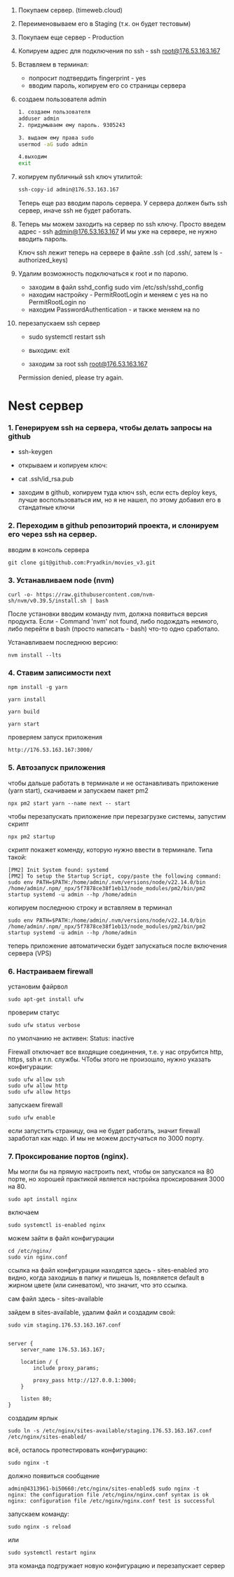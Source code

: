 1. Покупаем сервер. (timeweb.cloud)
2. Переименовываем его в Staging (т.к. он будет тестовым)
3. Покупаем еще сервер - Production
4. Копируем адрес для подключения по ssh - ssh root@176.53.163.167
5. Вставляем в терминал:
    - попросит подтвердить fingerprint - yes
    - вводим пароль, копируем его со страницы сервера
6. создаем пользователя admin

    ```bash
    1. создаем пользователя
    adduser admin
    2. придумываем ему пароль. 9305243

    3. выдаем ему права sudo
    usermod -aG sudo admin

    4.выходим
    exit
    ```

7. копируем публичный ssh ключ утилитой:

    ```bash
    ssh-copy-id admin@176.53.163.167
    ```

    Теперь еще раз вводим пароль сервера.
    У сервера должен быть ssh сервер, иначе ssh не будет работать.

8. Теперь мы можем заходить на сервер по ssh ключу.
   Просто введем адрес - ssh admin@176.53.163.167
   И мы уже на сервере, не нужно вводить пароль.

    Ключ ssh лежит теперь на сервере в файле .ssh (cd .ssh/, затем ls - authorized_keys)

9. Удалим возможность подключаться к root и по паролю.

    - заходим в файл sshd_config
      sudo vim /etc/ssh/sshd_config
    - находим настройку - PermitRootLogin и меняем с yes на no
      PermitRootLogin no
    - находим PasswordAuthentication - и также меняем на no

10. перезапускаем ssh сервер

    - sudo systemctl restart ssh

    - выходим:
      exit

    - заходим за root
      ssh root@176.53.163.167

    Permission denied, please try again.

# Nest сервер

### 1. Генерируем ssh на сервера, чтобы делать запросы на github

- ssh-keygen

- открываем и копируем ключ:

- cat .ssh/id_rsa.pub

- заходим в github, копируем туда ключ ssh, если есть deploy keys, лучше воспользоваться им, но
  я не нашел, по этому добавил его в стандатные ключи

### 2. Переходим в github репозиторий проекта, и слонируем его через ssh на сервер.

вводим в консоль сервера

    git clone git@github.com:Pryadkin/movies_v3.git

### 3. Устанавливаем node (nvm)

    curl -o- https://raw.githubusercontent.com/nvm-sh/nvm/v0.39.5/install.sh | bash

После установки вводим команду nvm, должна появиться версия продукта.
Если - Command 'nvm' not found, либо подождать немного, либо перейти в bash (просто написать - bash)
что-то одно сработало.

Устанавливаем последнюю версию:

    nvm install --lts

### 4. Ставим записимости next

    npm install -g yarn

    yarn install

    yarn build

    yarn start

проверяем запуск приложения

    http://176.53.163.167:3000/

### 5. Автозапуск приложения

чтобы дальше работать в терминале и не останавливать приложение (yarn start), скачиваем и запускаем пакет pm2

    npx pm2 start yarn --name next -- start

чтобы перезапускать приложение при перезагрузке системы, запустим скрипт

    npx pm2 startup

скрипт покажет коменду, которую нужно ввести в терминале. Типа такой:

    [PM2] Init System found: systemd
    [PM2] To setup the Startup Script, copy/paste the following command:
    sudo env PATH=$PATH:/home/admin/.nvm/versions/node/v22.14.0/bin /home/admin/.npm/_npx/5f7878ce38f1eb13/node_modules/pm2/bin/pm2 startup systemd -u admin --hp /home/admin

копируем последнюю строку и вставляем в терминал

    sudo env PATH=$PATH:/home/admin/.nvm/versions/node/v22.14.0/bin /home/admin/.npm/_npx/5f7878ce38f1eb13/node_modules/pm2/bin/pm2 startup systemd -u admin --hp /home/admin

теперь приложение автоматически будет запускаться после включения сервера (VPS)

### 6. Настраиваем firewall

установим файрвол

    sudo apt-get install ufw

проверим статус

    sudo ufw status verbose

по умолчанию не активен: Status: inactive

Firewall отключает все входящие соединения, т.е. у нас отрубится http, https, ssh и т.п. службы.
ЧТобы этого не произошло, нужно указать конфигурации:

    sudo ufw allow ssh
    sudo ufw allow http
    sudo ufw allow https

запускаем firewall

    sudo ufw enable

если запустить страницу, она не будет работать, значит firewall заработал как надо.
И мы не можем достучаться по 3000 порту.

### 7. Проксирование портов (nginx).

Мы могли бы на прямую настроить next, чтобы он запускался на 80 порте, но хорошей практикой
является настройка проксирования 3000 на 80.

    sudo apt install nginx

включаем

    sudo systemctl is-enabled nginx

можем зайти в файл конфигурации

    cd /etc/nginx/
    sudo vin nginx.conf

ссылка на файл конфигурации находятся здесь - sites-enabled
это видно, когда заходишь в папку и пишешь ls, появляется default в жирном цвете (или синеватом),
что значит, что это ссылка.

сам файл здесь - sites-available

зайдем в sites-available, удалим файл и создадим свой:

    sudo vim staging.176.53.163.167.conf


    server {
        server_name 176.53.163.167;

        location / {
            include proxy_params;

            proxy_pass http://127.0.0.1:3000;
        }

        listen 80;
    }

создадим ярлык

    sudo ln -s /etc/nginx/sites-available/staging.176.53.163.167.conf /etc/nginx/sites-enabled/

всё, осталось протестировать конфигурацию:

    sudo nginx -t

должно появиться сообщение

    admin@4313961-bi50660:/etc/nginx/sites-enabled$ sudo nginx -t
    nginx: the configuration file /etc/nginx/nginx.conf syntax is ok
    nginx: configuration file /etc/nginx/nginx.conf test is successful

запускаем команду:

    sudo nginx -s reload

или

    sudo systemctl restart nginx

эта команда подгружает новую конфигурацию и перезапускает сервер
